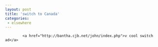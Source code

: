 ```yaml
---
layout: post
title: 'switch to Canada'
categories:
 - elsewhere
---
```


			<a href="http://bantha.cjb.net/john/index.php">v cool switch ad</a>


